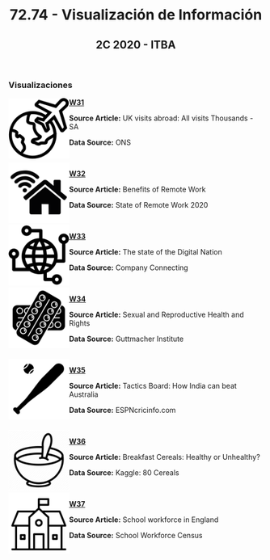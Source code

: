 <h1 align="center">72.74 - Visualización de Información</h1>
<h2 align="center">2C 2020 - ITBA</h2>
<br>
<h3>Visualizaciones</h3>
<img align="left" src="logos/w31_logo.png" width=120>

<a href="https://public.tableau.com/views/makeovermondayw31/Dashboard1?:language=es&:display_count=y&:origin=viz_share_link"><b>W31</b></a>  
<p><b>Source Article:</b> UK visits abroad: All visits Thousands - SA</p>
<p><b>Data Source:</b> ONS</p>

<br>

<img align="left" src="logos/w32_logo.png" width=120>

<a href="https://public.tableau.com/views/makeovermondayw32/Dashboard?:language=es&:display_count=y&:origin=viz_share_link"><b>W32</b></a>  
<p><b>Source Article:</b> Benefits of Remote Work</p>
<p><b>Data Source:</b> State of Remote Work 2020</p>

<br>

<img align="left" src="logos/w33_logo.png" width=120>

<a href="https://public.tableau.com/views/makeovermondayw33/Dashboard?:language=es&:display_count=y&:origin=viz_share_link"><b>W33</b></a>  
<p><b>Source Article:</b> The state of the Digital Nation</p>
<p><b>Data Source:</b> Company Connecting</p>

<br>

<img align="left" src="logos/w34_logo.png" width=120>

<a href="https://agusosimani.github.io/infovis/w34.html"><b>W34</b></a>  
<p><b>Source Article:</b> Sexual and Reproductive Health and Rights</p>
<p><b>Data Source:</b> Guttmacher Institute</p>

<br>

<img align="left" src="logos/w35_logo.png" width=120>

<a href="https://agusosimani.github.io/infovis/w35.html"><b>W35</b></a>  
<p><b>Source Article:</b> Tactics Board: How India can beat Australia</p>
<p><b>Data Source:</b> ESPNcricinfo.com</p>

<br>

<img align="left" src="logos/w36_logo.png" width=120>

<a href="https://agusosimani.github.io/infovis/w36.html"><b>W36</b></a>  
<p><b>Source Article:</b> Breakfast Cereals: Healthy or Unhealthy?</p>
<p><b>Data Source:</b> Kaggle: 80 Cereals</p>

<br>

<img align="left" src="logos/w37_logo.png" width=120>

<a href="https://agusosimani.github.io/infovis/w37.html"><b>W37</b></a>  
<p><b>Source Article:</b> School workforce in England</p>
<p><b>Data Source:</b> School Workforce Census</p>